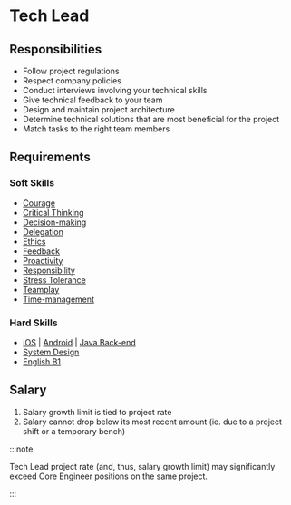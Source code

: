 # Tech Lead

## Responsibilities
* Follow project regulations
* Respect company policies
* Conduct interviews involving your technical skills
* Give technical feedback to your team
* Design and maintain project architecture
* Determine technical solutions that are most beneficial for the project
* Match tasks to the right team members

## Requirements

### Soft Skills
* [Courage](../Skills/soft.md#courage)
* [Critical Thinking](../Skills/soft.md#critical-thinking)
* [Decision-making](../Skills/soft.md#decision-making)
* [Delegation](../Skills/soft.md#delegation)
* [Ethics](../Skills/soft.md#ethics)
* [Feedback](../Skills/soft.md#feedback)
* [Proactivity](../Skills/soft.md#proactivity)
* [Responsibility](../Skills/soft.md#responsibility)
* [Stress Tolerance](../Skills/soft.md#stress-tolerance)
* [Teamplay](../Skills/soft.md#teamplay)
* [Time-management](../Skills/soft.md#time-management)

### Hard Skills
* [iOS](../Skills/hard.md#ios) | [Android](../Skills/hard.md#android)  | [Java Back-end](../Skills/hard.md#java-back-end)
* [System Design](../Skills/hard.md#system-design)
* [English B1](../Skills/hard.md#english-b1-intermediate)

## Salary
1. Salary growth limit is tied to project rate
2. Salary cannot drop below its most recent amount (ie. due to a project shift or a temporary bench)

:::note

Tech Lead project rate (and, thus, salary growth limit) may significantly exceed Core Engineer positions on the same project.

:::